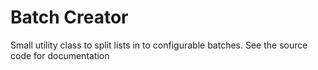 # Batch Creator
Small utility class to split lists in to configurable batches. See the source code for documentation
